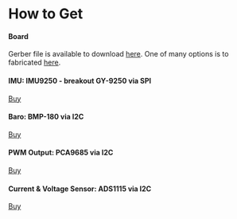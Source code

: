 # How to Get

#### Board
Gerber file is available to download [here](https://github.com/HefnySco/OBAL/tree/main/Hardware). 
One of many options is to fabricated [here](https://cart.jlcpcb.com/quote).


#### IMU: IMU9250 - breakout GY-9250 via SPI

[Buy](https://www.aliexpress.com/item/32693237987.html)


#### Baro: BMP-180 via I2C

[Buy](https://www.aliexpress.com/item/1005002119865159.html?spm=a2g0o.productlist.0.0.15ef372bcuH6pQ&algo_pvid=19d53257-b3c0-450b-9287-ac4520607140&algo_exp_id=19d53257-b3c0-450b-9287-ac4520607140-13&pdp_ext_f=%7B%22sku_id%22%3A%2212000018805134920%22%7D)



#### PWM Output: PCA9685 via I2C

[Buy](https://www.aliexpress.com/item/32469378576.html?algo_pvid=3cf847e2-db99-4046-8d14-dc60fc9372db&aem_p4p_detail=202109110951464991717441224200031156071&algo_exp_id=3cf847e2-db99-4046-8d14-dc60fc9372db-0)



#### Current & Voltage Sensor: ADS1115 via I2C

[Buy](https://www.aliexpress.com/item/32817162654.html?spm=a2g0o.productlist.0.0.55997170mWAIaq&algo_pvid=feb3a693-f2d5-4752-ba96-89379533b8ff&algo_exp_id=feb3a693-f2d5-4752-ba96-89379533b8ff-2&pdp_ext_f=%7B%22sku_id%22%3A%2210000000609239300%22%7D)

